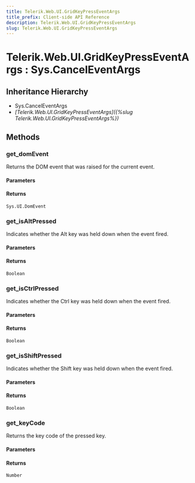 ```yaml
---
title: Telerik.Web.UI.GridKeyPressEventArgs
title_prefix: Client-side API Reference
description: Telerik.Web.UI.GridKeyPressEventArgs
slug: Telerik.Web.UI.GridKeyPressEventArgs
---
```


# Telerik.Web.UI.GridKeyPressEventArgs : Sys.CancelEventArgs 

## Inheritance Hierarchy

* Sys.CancelEventArgs
* *[Telerik.Web.UI.GridKeyPressEventArgs]({%slug Telerik.Web.UI.GridKeyPressEventArgs%})*


## Methods

###  get_domEvent

Returns the DOM event that was raised for the current event.

#### Parameters

#### Returns

`Sys.UI.DomEvent` 

### get_isAltPressed

Indicates whether the Alt key was held down when the event fired.

#### Parameters

#### Returns

`Boolean` 

### get_isCtrlPressed

Indicates whether the Ctrl key was held down when the event fired.

#### Parameters

#### Returns

`Boolean` 

### get_isShiftPressed

Indicates whether the Shift key was held down when the event fired.

#### Parameters

#### Returns

`Boolean` 

### get_keyCode

Returns the key code of the pressed key.

#### Parameters

#### Returns

`Number` 



